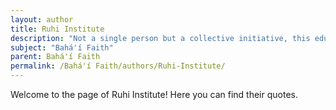 ```yaml
---
layout: author
title: Ruhi Institute
description: "Not a single person but a collective initiative, this educational program develops materials and training for Bahá'í study circles, promoting systematic approaches to learning and teaching the Faith."
subject: "Bahá'í Faith"
parent: Bahá'í Faith
permalink: /Bahá'í Faith/authors/Ruhi-Institute/
---
```


Welcome to the page of Ruhi Institute! Here you can find their quotes.
